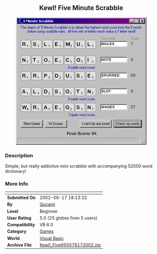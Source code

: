 ﻿<div align="center">

## Kewl\! Five Minute Scrabble

<img src="PIC20026171326465125.gif">
</div>

### Description

Simple, but really addictive mini scrabble with accompanying 52000 word dictionary!
 
### More Info
 


<span>             |<span>
---                |---
**Submitted On**   |2002-06-17 18:13:32
**By**             |[Qucami](https://github.com/Planet-Source-Code/PSCIndex/blob/master/ByAuthor/qucami.md)
**Level**          |Beginner
**User Rating**    |5.0 (25 globes from 5 users)
**Compatibility**  |VB 6\.0
**Category**       |[Games](https://github.com/Planet-Source-Code/PSCIndex/blob/master/ByCategory/games__1-38.md)
**World**          |[Visual Basic](https://github.com/Planet-Source-Code/PSCIndex/blob/master/ByWorld/visual-basic.md)
**Archive File**   |[Kewl\!\_Five955076172002\.zip](https://github.com/Planet-Source-Code/qucami-kewl-five-minute-scrabble__1-35966/archive/master.zip)








